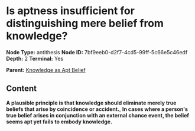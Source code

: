 # Is aptness insufficient for distinguishing mere belief from knowledge?

**Node Type:** antithesis
**Node ID:** 7bf9eeb0-d2f7-4cd5-99ff-5c66e5c46edf
**Depth:** 2
**Terminal:** Yes

**Parent:** [Knowledge as Apt Belief](knowledge-as-apt-belief.md)

## Content

**A plausible principle is that knowledge should eliminate merely true beliefs that arise by coincidence or accident.**, **In cases where a person's true belief arises in conjunction with an external chance event, the belief seems apt yet fails to embody knowledge.**
